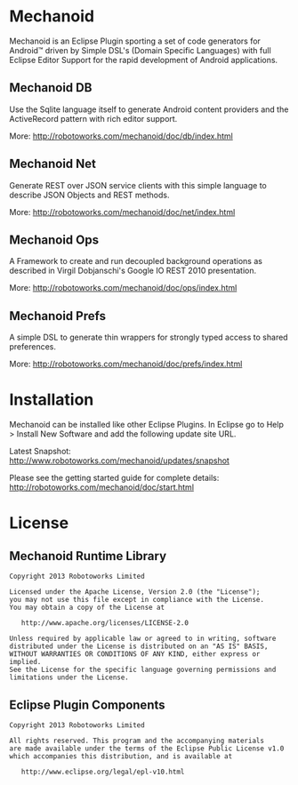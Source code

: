 Mechanoid
=============

Mechanoid is an Eclipse Plugin sporting a set of code generators for Android™ driven by Simple DSL's (Domain Specific Languages) with full Eclipse Editor Support for the rapid development of Android applications.

Mechanoid DB
------------
Use the Sqlite language itself to generate Android content providers and the ActiveRecord pattern with rich editor support.

More: http://robotoworks.com/mechanoid/doc/db/index.html

Mechanoid Net
-------------
Generate REST over JSON service clients with this simple language to describe JSON Objects and REST methods.

More: http://robotoworks.com/mechanoid/doc/net/index.html

Mechanoid Ops
-------------
A Framework to create and run decoupled background operations as described in Virgil Dobjanschi's Google IO REST 2010 presentation.

More: http://robotoworks.com/mechanoid/doc/ops/index.html

Mechanoid Prefs
---------------
A simple DSL to generate thin wrappers for strongly typed access to shared preferences.

More: http://robotoworks.com/mechanoid/doc/prefs/index.html

Installation
============

Mechanoid can be installed like other Eclipse Plugins. In Eclipse go to Help > Install New Software and add the following update site URL.

Latest Snapshot: http://www.robotoworks.com/mechanoid/updates/snapshot

Please see the getting started guide for complete details: http://robotoworks.com/mechanoid/doc/start.html

License
=======

Mechanoid Runtime Library
-------------------------

    Copyright 2013 Robotoworks Limited

    Licensed under the Apache License, Version 2.0 (the "License");
    you may not use this file except in compliance with the License.
    You may obtain a copy of the License at

       http://www.apache.org/licenses/LICENSE-2.0

    Unless required by applicable law or agreed to in writing, software
    distributed under the License is distributed on an "AS IS" BASIS,
    WITHOUT WARRANTIES OR CONDITIONS OF ANY KIND, either express or implied.
    See the License for the specific language governing permissions and
    limitations under the License.

Eclipse Plugin Components
-------------------------

    Copyright 2013 Robotoworks Limited
    
    All rights reserved. This program and the accompanying materials
    are made available under the terms of the Eclipse Public License v1.0
    which accompanies this distribution, and is available at
       
       http://www.eclipse.org/legal/epl-v10.html
